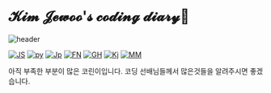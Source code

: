 # 𝓚𝓲𝓶 𝓙𝓮𝔀𝓸𝓸'𝓼 𝓬𝓸𝓭𝓲𝓷𝓰 𝓭𝓲𝓪𝓻𝔂👋
<!--
**kjwjewoo/kjwjewoo** is a ✨ _special_ ✨ repository because its `README.md` (this file) appears on your GitHub profile.

Here are some ideas to get you started:

- 🔭 I’m currently working on ...
- 🌱 I’m currently learning ...
- 👯 I’m looking to collaborate on ...
- 🤔 I’m looking for help with ...
- 💬 Ask me about ...
- 📫 How to reach me: ...
- 😄 Pronouns: ...
- ⚡ Fun fact: ...
-->

![header](https://capsule-render.vercel.app/api?type=Rect&color=timeGradient&height=300&section=header&text=🐶𝕔𝕠𝕕𝕚𝕟𝕘%20𝕕𝕚𝕒𝕣𝕪🐶&fontSize=70&fontColor=08088A)






[![JS](https://img.shields.io/badge/JavaScript-F7DF1E?style=flat-square&logo=JavaScript&logoColor=black)](github.com/Joowon0220/TODO-List)
[![py](https://img.shields.io/badge/python-3776AB?style=flat-square&logo=python&logoColor=black)](github.com/Joowon0220/TODO-List)
[![Jp](https://img.shields.io/badge/Jupyter-F37626?style=flat-square&logo=Jupyter&logoColor=black)](github.com/Joowon0220/TODO-List)
[![FN](https://img.shields.io/badge/FreeNAS-343434?style=flat-square&logo=FreeNAS&logoColor=black)](github.com/Joowon0220/TODO-List)
[![GH](https://img.shields.io/badge/GitHub-181717?style=flat-square&logo=GitHub&logoColor=bUCK)](github.com/Joowon0220/TODO-List)
[![Kj](https://img.shields.io/badge/Knex.js-D26B38?style=flat-square&logo=Knex.js&logoColor=black)](github.com/Joowon0220/TODO-List)
[![MM](https://img.shields.io/badge/MediaMarkt-DF0000?style=flat-square&logo=MediaMarkt&logoColor=black)](github.com/Joowon0220/TODO-List)

아직 부족한 부분이 많은 코린이입니다. 코딩 선배님들께서 많은것들을 알려주시면 좋겠습니다.



